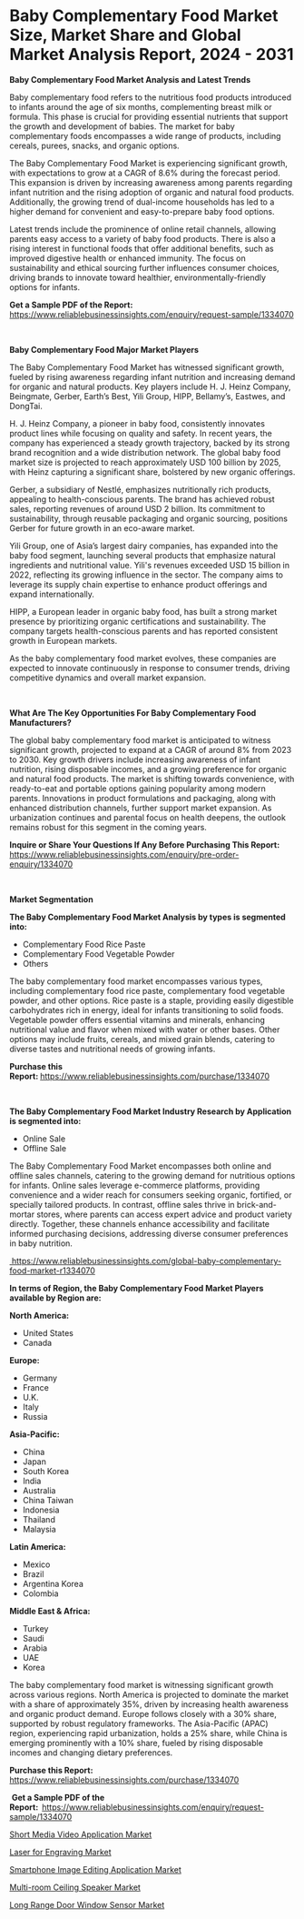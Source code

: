 <p><h1>Baby Complementary Food Market Size, Market Share and Global Market Analysis Report, 2024 - 2031</h1></p><p><strong>Baby Complementary Food Market Analysis and Latest Trends</strong></p>
<p><p>Baby complementary food refers to the nutritious food products introduced to infants around the age of six months, complementing breast milk or formula. This phase is crucial for providing essential nutrients that support the growth and development of babies. The market for baby complementary foods encompasses a wide range of products, including cereals, purees, snacks, and organic options.</p><p>The Baby Complementary Food Market is experiencing significant growth, with expectations to grow at a CAGR of 8.6% during the forecast period. This expansion is driven by increasing awareness among parents regarding infant nutrition and the rising adoption of organic and natural food products. Additionally, the growing trend of dual-income households has led to a higher demand for convenient and easy-to-prepare baby food options.</p><p>Latest trends include the prominence of online retail channels, allowing parents easy access to a variety of baby food products. There is also a rising interest in functional foods that offer additional benefits, such as improved digestive health or enhanced immunity. The focus on sustainability and ethical sourcing further influences consumer choices, driving brands to innovate toward healthier, environmentally-friendly options for infants.</p></p>
<p><strong>Get a Sample PDF of the Report:&nbsp;</strong> <a href="https://www.reliablebusinessinsights.com/enquiry/request-sample/1334070?utm_campaign=84&utm_medium=2&utm_source=Github&utm_content=ia&utm_term=01102024&utm_id=baby-complementary-food">https://www.reliablebusinessinsights.com/enquiry/request-sample/1334070</a></p>
<p>&nbsp;</p>
<p><strong>Baby Complementary Food Major Market Players</strong></p>
<p><p>The Baby Complementary Food Market has witnessed significant growth, fueled by rising awareness regarding infant nutrition and increasing demand for organic and natural products. Key players include H. J. Heinz Company, Beingmate, Gerber, Earth’s Best, Yili Group, HIPP, Bellamy’s, Eastwes, and DongTai.</p><p>H. J. Heinz Company, a pioneer in baby food, consistently innovates product lines while focusing on quality and safety. In recent years, the company has experienced a steady growth trajectory, backed by its strong brand recognition and a wide distribution network. The global baby food market size is projected to reach approximately USD 100 billion by 2025, with Heinz capturing a significant share, bolstered by new organic offerings.</p><p>Gerber, a subsidiary of Nestlé, emphasizes nutritionally rich products, appealing to health-conscious parents. The brand has achieved robust sales, reporting revenues of around USD 2 billion. Its commitment to sustainability, through reusable packaging and organic sourcing, positions Gerber for future growth in an eco-aware market.</p><p>Yili Group, one of Asia’s largest dairy companies, has expanded into the baby food segment, launching several products that emphasize natural ingredients and nutritional value. Yili's revenues exceeded USD 15 billion in 2022, reflecting its growing influence in the sector. The company aims to leverage its supply chain expertise to enhance product offerings and expand internationally.</p><p>HIPP, a European leader in organic baby food, has built a strong market presence by prioritizing organic certifications and sustainability. The company targets health-conscious parents and has reported consistent growth in European markets.</p><p>As the baby complementary food market evolves, these companies are expected to innovate continuously in response to consumer trends, driving competitive dynamics and overall market expansion.</p></p>
<p>&nbsp;</p>
<p><strong>What Are The Key Opportunities For Baby Complementary Food Manufacturers?</strong></p>
<p><p>The global baby complementary food market is anticipated to witness significant growth, projected to expand at a CAGR of around 8% from 2023 to 2030. Key growth drivers include increasing awareness of infant nutrition, rising disposable incomes, and a growing preference for organic and natural food products. The market is shifting towards convenience, with ready-to-eat and portable options gaining popularity among modern parents. Innovations in product formulations and packaging, along with enhanced distribution channels, further support market expansion. As urbanization continues and parental focus on health deepens, the outlook remains robust for this segment in the coming years.</p></p>
<p><strong>Inquire or Share Your Questions If Any Before Purchasing This Report:</strong> <a href="https://www.reliablebusinessinsights.com/enquiry/pre-order-enquiry/1334070?utm_campaign=84&utm_medium=2&utm_source=Github&utm_content=ia&utm_term=01102024&utm_id=baby-complementary-food">https://www.reliablebusinessinsights.com/enquiry/pre-order-enquiry/1334070</a></p>
<p>&nbsp;</p>
<p><strong>Market Segmentation</strong></p>
<p><strong>The Baby Complementary Food Market Analysis by types is segmented into:</strong></p>
<p><ul><li>Complementary Food Rice Paste</li><li>Complementary Food Vegetable Powder</li><li>Others</li></ul></p>
<p><p>The baby complementary food market encompasses various types, including complementary food rice paste, complementary food vegetable powder, and other options. Rice paste is a staple, providing easily digestible carbohydrates rich in energy, ideal for infants transitioning to solid foods. Vegetable powder offers essential vitamins and minerals, enhancing nutritional value and flavor when mixed with water or other bases. Other options may include fruits, cereals, and mixed grain blends, catering to diverse tastes and nutritional needs of growing infants.</p></p>
<p><strong>Purchase this Report:&nbsp;</strong><a href="https://www.reliablebusinessinsights.com/purchase/1334070?utm_campaign=84&utm_medium=2&utm_source=Github&utm_content=ia&utm_term=01102024&utm_id=baby-complementary-food">https://www.reliablebusinessinsights.com/purchase/1334070</a></p>
<p>&nbsp;</p>
<p><strong>The Baby Complementary Food Market Industry Research by Application is segmented into:</strong></p>
<p><ul><li>Online Sale</li><li>Offline Sale</li></ul></p>
<p><p>The Baby Complementary Food Market encompasses both online and offline sales channels, catering to the growing demand for nutritious options for infants. Online sales leverage e-commerce platforms, providing convenience and a wider reach for consumers seeking organic, fortified, or specially tailored products. In contrast, offline sales thrive in brick-and-mortar stores, where parents can access expert advice and product variety directly. Together, these channels enhance accessibility and facilitate informed purchasing decisions, addressing diverse consumer preferences in baby nutrition.</p></p>
<p><a href="https://www.reliablebusinessinsights.com/global-baby-complementary-food-market-r1334070?utm_campaign=84&utm_medium=2&utm_source=Github&utm_content=ia&utm_term=01102024&utm_id=baby-complementary-food">&nbsp;https://www.reliablebusinessinsights.com/global-baby-complementary-food-market-r1334070</a></p>
<p><strong>In terms of Region, the Baby Complementary Food Market Players available by Region are:</strong></p>
<p>
    <p> <strong> North America: </strong>
        <ul>
            <li>United States</li>
            <li>Canada</li>
        </ul>
        </p> 
    <p> <strong> Europe: </strong>
        <ul>
            <li>Germany</li>
            <li>France</li>
            <li>U.K.</li>
            <li>Italy</li>
            <li>Russia</li>
        </ul>
        </p> 
    <p> <strong> Asia-Pacific: </strong>
        <ul>
            <li>China</li>
            <li>Japan</li>
            <li>South Korea</li>
            <li>India</li>
            <li>Australia</li>
            <li>China Taiwan</li>
            <li>Indonesia</li>
            <li>Thailand</li>
            <li>Malaysia</li>
        </ul>
        </p> 
    <p> <strong> Latin America: </strong>
        <ul>
            <li>Mexico</li>
            <li>Brazil</li>
            <li>Argentina Korea</li>
            <li>Colombia</li>
        </ul>
        </p> 
    <p> <strong> Middle East & Africa: </strong>
        <ul>
            <li>Turkey</li>
            <li>Saudi</li>
            <li>Arabia</li>
            <li>UAE</li>
            <li>Korea</li>
        </ul>
    </p>
    </p>
<p><p>The baby complementary food market is witnessing significant growth across various regions. North America is projected to dominate the market with a share of approximately 35%, driven by increasing health awareness and organic product demand. Europe follows closely with a 30% share, supported by robust regulatory frameworks. The Asia-Pacific (APAC) region, experiencing rapid urbanization, holds a 25% share, while China is emerging prominently with a 10% share, fueled by rising disposable incomes and changing dietary preferences.</p></p>
<p><strong>Purchase this Report: </strong><a href="https://www.reliablebusinessinsights.com/purchase/1334070?utm_campaign=84&utm_medium=2&utm_source=Github&utm_content=ia&utm_term=01102024&utm_id=baby-complementary-food">https://www.reliablebusinessinsights.com/purchase/1334070</a></p>
<p>&nbsp;<strong>Get a Sample PDF of the Report:&nbsp;&nbsp;</strong><a href="https://www.reliablebusinessinsights.com/enquiry/request-sample/1334070?utm_campaign=84&utm_medium=2&utm_source=Github&utm_content=ia&utm_term=01102024&utm_id=baby-complementary-food">https://www.reliablebusinessinsights.com/enquiry/request-sample/1334070</a></p>
<p><strong></strong></p>
<p><p><a href="https://github.com/GRUBBSCHARLES/Market-Research-Report-List-1/blob/main/short-media-video-application-market.md?utm_campaign=84&utm_medium=2&utm_source=Github&utm_content=ia&utm_term=01102024&utm_id=baby-complementary-food">Short Media Video Application Market</a></p><p><a href="https://www.linkedin.com/pulse/analyzing-laser-engraving-market-dynamics-growth-drivers-rdgie?utm_campaign=84&utm_medium=2&utm_source=Github&utm_content=ia&utm_term=01102024&utm_id=baby-complementary-food">Laser for Engraving Market</a></p><p><a href="https://github.com/HaroldWalker405/Market-Research-Report-List-1/blob/main/smartphone-image-editing-application-market.md?utm_campaign=84&utm_medium=2&utm_source=Github&utm_content=ia&utm_term=01102024&utm_id=baby-complementary-food">Smartphone Image Editing Application Market</a></p><p><a href="https://issuu.com/reportprime-2/docs/multi-room-ceiling-speaker-market-s_8252b183ec7ee7?utm_campaign=84&utm_medium=2&utm_source=Github&utm_content=ia&utm_term=01102024&utm_id=baby-complementary-food">Multi-room Ceiling Speaker Market</a></p><p><a href="https://issuu.com/reportprime-2/docs/long-range-door-window-sensor-marke_78065d04fae574?utm_campaign=84&utm_medium=2&utm_source=Github&utm_content=ia&utm_term=01102024&utm_id=baby-complementary-food">Long Range Door Window Sensor Market</a></p></p>